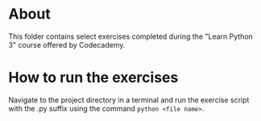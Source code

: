 # About

This folder contains select exercises completed during the "Learn Python 3" course offered by Codecademy.

# How to run the exercises

Navigate to the project directory in a terminal and run the exercise script with the .py suffix using the command `python <file name>`.
